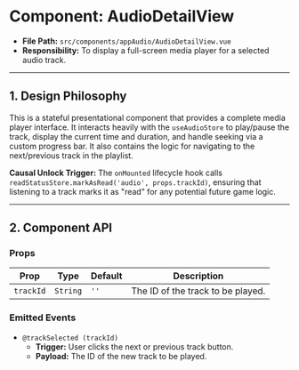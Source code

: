 # Component: AudioDetailView

- **File Path:** `src/components/appAudio/AudioDetailView.vue`
- **Responsibility:** To display a full-screen media player for a selected audio track.

---

## 1. Design Philosophy

This is a stateful presentational component that provides a complete media player interface. It interacts heavily with the `useAudioStore` to play/pause the track, display the current time and duration, and handle seeking via a custom progress bar. It also contains the logic for navigating to the next/previous track in the playlist.

**Causal Unlock Trigger:** The `onMounted` lifecycle hook calls `readStatusStore.markAsRead('audio', props.trackId)`, ensuring that listening to a track marks it as "read" for any potential future game logic.

---

## 2. Component API

### Props

| Prop      | Type     | Default | Description                                              |
| --------- | -------- | ------- | -------------------------------------------------------- |
| `trackId` | `String` | `''`    | The ID of the track to be played.                        |

### Emitted Events

- `@trackSelected (trackId)`
    - **Trigger:** User clicks the next or previous track button.
    - **Payload:** The ID of the new track to be played.
